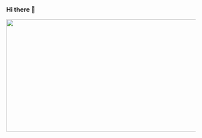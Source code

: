 ### Hi there 👋

<div align="center">
  <img src="[(https://media.giphy.com/media/dWesBcTLavkZuG35MI/giphy.gif](https://www.pluralsight.com/)](https://media.giphy.com/media/L1R1tvI9svkIWwpVYr/giphy.gif)" width="600" height="300"/>
</div>

<!--
**Eliswer/Eliswer** is a ✨ _special_ ✨ repository because its `README.md` (this file) appears on your GitHub profile.

Here are some ideas to get you started:

- 🔭 I’m currently working on ...
- 🌱 I’m currently learning ...
- 👯 I’m looking to collaborate on ...
- 🤔 I’m looking for help with ...
- 💬 Ask me about ...
- 📫 How to reach me: ...
- 😄 Pronouns: ...
- ⚡ Fun fact: ...
-->
